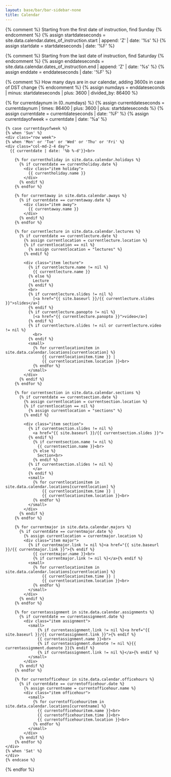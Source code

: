 ```yaml
---
layout: base/bar/bar-sidebar-none
title: Calendar
---
```


{% comment %} Starting from the first date of instruction, find Sunday {% endcomment %}
{% assign startdateseconds = site.data.calendar.dates_of_instruction.start | append: 'Z' | date: '%s' %}
{% assign startdate = startdateseconds | date: '%F' %}

{% comment %} Starting from the last date of instruction, find Saturday {% endcomment %}
{% assign enddateseconds = site.data.calendar.dates_of_instruction.end | append: 'Z' | date: '%s' %}
{% assign enddate = enddateseconds | date: '%F' %}

{% comment %} How many days are in our calendar, adding 3600s in case of DST change {% endcomment %}
{% assign numdays = enddateseconds | minus: startdateseconds | plus: 3600 | divided_by: 86400 %}

<div class="calendar">

<!--div class="row week">
<div class="col-xs-12">
<div class="alert alert-danger" markdown="1">
This page is still being migrated and developed. All content remains subject to change.
</div>
</div>
</div-->

  {% for currentdaynum in (0..numdays) %}
    {% assign currentdateseconds = currentdaynum | times: 86400 | plus: 3600 | plus: startdateseconds %}
    {% assign currentdate = currentdateseconds | date: '%F' %}
    {% assign currentdayofweek = currentdate | date: '%a' %}

    {% case currentdayofweek %}
    {% when 'Sun' %}
    <div class="row week">
    {% when 'Mon' or 'Tue' or 'Wed' or 'Thu' or 'Fri' %}
    <div class="col-md-2-4 day">
      {{ currentdate | date: '%b %-d'}}<br>

        {% for currentholiday in site.data.calendar.holidays %}
          {% if currentdate == currentholiday.date %}
            <div class="item holiday">
              {{ currentholiday.name }}
            </div>
          {% endif %}
        {% endfor %}

        {% for currentaway in site.data.calendar.aways %}
          {% if currentdate == currentaway.date %}
            <div class="item away">
              {{ currentaway.name }}
            </div>
          {% endif %}
        {% endfor %}

        {% for currentlecture in site.data.calendar.lectures %}
          {% if currentdate == currentlecture.date %}
            {% assign currentlocation = currentlecture.location %}
            {% if currentlocation == nil %}
              {% assign currentlocation = "lectures" %}
            {% endif %}

            <div class="item lecture">
              {% if currentlecture.name != nil %}
                {{ currentlecture.name }}
              {% else %}
                Lecture
              {% endif %}
              <br>
              {% if currentlecture.slides != nil %}
                [<a href="{{ site.baseurl }}/{{ currentlecture.slides }}">slides</a>]
              {% endif %}
              {% if currentlecture.panopto != nil %}
                [<a href="{{ currentlecture.panopto }}">video</a>]
              {% endif %}
              {% if currentlecture.slides != nil or currentlecture.video != nil %}
                <br>
              {% endif %}
              <small>
                {% for currentlocationitem in site.data.calendar.locations[currentlocation] %}
                    {{ currentlocationitem.time }} |
                    {{ currentlocationitem.location }}<br>
                {% endfor %}
              </small>
            </div>
          {% endif %}
        {% endfor %}

        {% for currentsection in site.data.calendar.sections %}
          {% if currentdate == currentsection.date %}
            {% assign currentlocation = currentsection.location %}
            {% if currentlocation == nil %}
              {% assign currentlocation = "sections" %}
            {% endif %}

            <div class="item section">
              {% if currentsection.slides != nil %}
                <a href="{{ site.baseurl }}/{{ currentsection.slides }}">
              {% endif %}
                {% if currentsection.name != nil %}
                  {{ currentsection.name }}<br>
                {% else %}
                  Section<br>
                {% endif %}
              {% if currentsection.slides != nil %}
                </a>
              {% endif %}
              <small>
                {% for currentlocationitem in site.data.calendar.locations[currentlocation] %}
                    {{ currentlocationitem.time }} |
                    {{ currentlocationitem.location }}<br>
                {% endfor %}
              </small>
            </div>
          {% endif %}
        {% endfor %}

        {% for currentmajor in site.data.calendar.majors %}
          {% if currentdate == currentmajor.date %}
            {% assign currentlocation = currentmajor.location %}
            <div class="item major">
              {% if currentmajor.link != nil %}<a href="{{ site.baseurl }}/{{ currentmajor.link }}">{% endif %}
                {{ currentmajor.name }}<br>
                {% if currentmajor.link != nil %}</a>{% endif %}
              <small>
                {% for currentlocationitem in site.data.calendar.locations[currentlocation] %}
                    {{ currentlocationitem.time }} |
                    {{ currentlocationitem.location }}<br>
                {% endfor %}
              </small>
            </div>
          {% endif %}
        {% endfor %}

        {% for currentassignment in site.data.calendar.assignments %}
          {% if currentdate == currentassignment.date %}
            <div class="item assignment">
              <small>
                  {% if currentassignment.link != nil %}<a href="{{ site.baseurl }}/{{ currentassignment.link }}">{% endif %}
                  {{ currentassignment.name }}<br>
                  {% if currentassignment.duenote != nil %}{{ currentassignment.duenote }}{% endif %}
                  {% if currentassignment.link != nil %}</a>{% endif %}
              </small>
            </div>
          {% endif %}
        {% endfor %}

        {% for currentofficehour in site.data.calendar.officehours %}
          {% if currentdate == currentofficehour.date %}
            {% assign currentname = currentofficehour.name %}
            <div class="item officehour">
              <small>
                {% for currentofficehouritem in site.data.calendar.locations[currentname] %}
                  {{ currentofficehouritem.name }}<br>
                  {{ currentofficehouritem.time }}<br>
                  {{ currentofficehouritem.location }}<br>
                {% endfor %}
              </small>
            </div>
          {% endif %}
        {% endfor %}
    </div>
    {% when 'Sat' %}
    </div>
    {% endcase %}
  {% endfor %}
</div>
